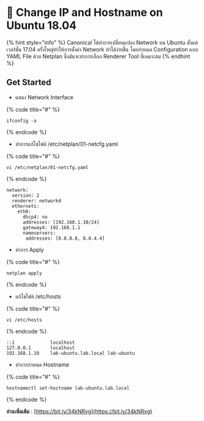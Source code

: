 # 👿 Change IP and Hostname on Ubuntu 18.04

{% hint style="info" %}
Canonical ได้ทำการเปลี่ยนแปลง Network บน Ubuntu ตั้งแต่เวอร์ชั่น 17.04 ครั้งใหญ่ทำให้การตั้งค่า Network ทำได้ง่ายขึ้น โดยกำหนด Configuration แบบ YAML File ด้วย Netplan ซึ่งมันจะทำการเลือก Renderer Tool ที่เหมาะสม
{% endhint %}

## **Get Started**

* แสดง Network Interface

{% code title="#" %}
```
ifconfig -a
```
{% endcode %}

* ทำการแก้ไขไฟล์ /etc/netplan/01-netcfg.yaml

{% code title="#" %}
```
vi /etc/netplan/01-netcfg.yaml
```
{% endcode %}

```
network:
  version: 2
  renderer: networkd
  ethernets:
    eth0:
      dhcp4: no
      addresses: [192.168.1.10/24]
      gateway4: 192.168.1.1
      nameservers:
       addresses: [8.8.8.8, 8.8.4.4]
```

* ทำการ Apply

{% code title="#" %}
```
netplan apply
```
{% endcode %}

* แก้ไขไฟล์ /etc/hosts

{% code title="#" %}
```
vi /etc/hosts
```
{% endcode %}

```
::1             localhost
127.0.0.1       localhost
192.168.1.10    lab-ubuntu.lab.local lab-ubuntu
```

* ทำการกำหนด Hostname

{% code title="#" %}
```
hostnamectl set-hostname lab-ubuntu.lab.local
```
{% endcode %}

**อ่านเพิ่มเติม** : [https://bit.ly/34kNRvg](https://bit.ly/34kNRvg)
